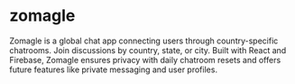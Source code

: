 # zomagle
Zomagle is a global chat app connecting users through country-specific chatrooms. Join discussions by country, state, or city. Built with React and Firebase, Zomagle ensures privacy with daily chatroom resets and offers future features like private messaging and user profiles.

